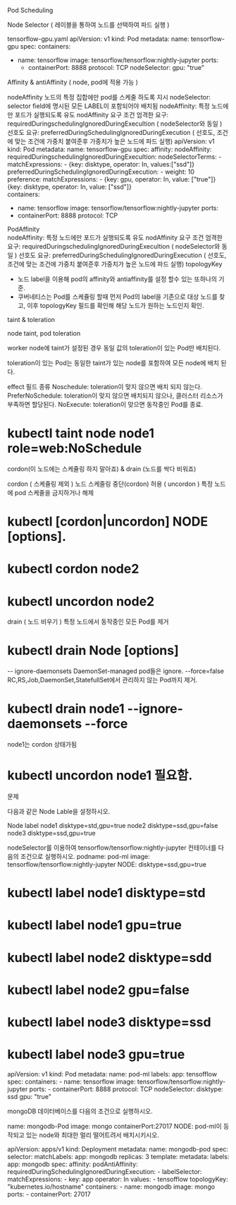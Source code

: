 Pod Scheduling

Node Selector ( 레이블을 통하여 노드를 선택하여 파드 실행 )

tensorflow-gpu.yaml
apiVersion: v1
kind: Pod
metadata:
  name: tensorflow-gpu
spec:
  containers:
  - name: tensorflow
    image: tensorflow/tensorflow:nightly-jupyter
    ports:
    - containerPort: 8888
      protocol: TCP
  nodeSelector:
    gpu: "true"

Affinity & antiAffinity ( node, pod에 적용 가능 )

nodeAffinity
노드의 특정 집합에만 pod를 스케줄 하도록 지시
nodeSelector: selector field에 명시된 모든 LABEL이 포함되어야 배치됨
nodeAffinity: 특정 노드에만 포드가 실행되도록 유도
nodAffinity 요구 조건
   엄격한 요구: requiredDuringschedulingIgnoredDuringExecultion ( nodeSelector와 동일 )
   선호도 요규: preferredDuringSchedulingIgnoredDuringExecution 
            ( 선호도, 조건에 맞는 조건에 가중치 붙여준후 가중치가 높은 노드에 파드 실행) 
apiVersion: v1
kind: Pod
metadata:
  name: tensorflow-gpu
spec:
  affinity:
    nodeAffinity:
	  requiredDuringschedulingIgnoredDuringExecultion:
        nodeSelectorTerms:
        - matchExpressions:
          - {key: disktype, operator: In, values:["ssd"]}
      preferredDuringSchedulingIgnoredDuringExecution:
      - weight: 10
        preference:
          matchExpressions:
            - {key: gpu, operator: In, value: ["true"]}
              {key: disktype, operator: In, value: ["ssd"]}			
  containers:
  - name: tensorflow
  image: tensorflow/tensorflow:nightly-jupyter
  ports:
  - containerPort: 8888
    protocol: TCP

PodAffinity                                                            
nodeAffinity: 특정 노드에만 포드가 실행되도록 유도
nodAffinity 요구 조건
   엄격한 요구: requiredDuringschedulingIgnoredDuringExecultion ( nodeSelector와 동일 )
   선호도 요규: preferredDuringSchedulingIgnoredDuringExecution 
            ( 선호도, 조건에 맞는 조건에 가중치 붙여준후 가중치가 높은 노드에 파드 실행)
topologyKey
- 노드 label을 이용해 pod의 affinity와 antiaffinity를 설정 할수 있는 또하나의 기준.			
- 쿠버네티스는 Pod를 스케쥴링 할때 먼저 Pod의 label을 기존으로 대상 노드를 찾고, 이후 topologyKey 필드를 확인해 
  해당 노드가 원하는 노드인지 확인.

taint & toleration

node taint, pod toleration

worker node에 taint가 설정된 경우 동일 값의 toleration이 있는 Pod만 배치된다.

toleration이 있는 Pod는 동일한 taint가 있는 node를 포함하여 모든 node에 배치 된다.

effect 필드 종류
Noschedule: toleration이 맞지 않으면 배치 되지 않는다.
PreferNoSchedule: toleration이 맞지 않으면 배치되지 않으나, 클러스터 리소스가 부족하면 할당된다.
NoExecute: toleration이 맞으면 동작중인 Pod를 종료.

# kubectl taint node node1 role=web:NoSchedule


cordon(이 노드에는 스케쥴링 하지 말아죠) & drain (노드를 싹다 비워죠)

cordon ( 스케쥴링 제외 )
노드 스케줄링 중단(cordon) 허용 ( uncordon )
 특정 노드에 pod 스케줄을 금지하거나 해제
 # kubectl [cordon|uncordon] NODE [options].
 # kubectl cordon node2
 # kubectl uncordon node2

drain ( 노드 비우기 )
 특정 노드에서 동작중인 모든 Pod를 제거
 # kubectl drain Node [options]
 -- ignore-daemonsets        DaemonSet-managed pod들은 ignore.
 --force=false               RC,RS,Job,DaemonSet,StatefullSet에서 관리하지 않는 Pod까지 제거.
 # kubectl drain node1 --ignore-daemonsets  --force
 node1는 cordon 상태가됨
 # kubectl uncordon node1 필요함.
 
 문제
 
 다음과 같은 Node Lable을 설정하시오.
 
 Node               label
 node1             disktype=std,gpu=true
 node2             disktype=ssd,gpu=false
 node3             disktype=ssd,gpu=true
 
 nodeSelector를 이용하여 tensorflow/tensorflow:nightly-jupyter 컨테이너를 다음의 조건으로 실행하시오.
   podname: pod-ml
   image: tensorflow/tensorflow:nightly-jupyter
   NODE: disktype=ssd,gpu=true

# kubectl label node1 disktype=std
# kubectl label node1 gpu=true
# kubectl label node2 disktype=sdd
# kubectl label node2 gpu=false
# kubectl label node3 disktype=ssd
# kubectl label node3 gpu=true

apiVersion: v1
kind: Pod
metadata:
  name: pod-ml
  labels:
    app: tensofflow
spec:
  containers:
    - name: tensorflow
      image: tensorflow/tensorflow:nightly-jupyter
      ports:
      - containerPort: 8888
        protocol: TCP
  nodeSelector:
    disktype: ssd
    gpu: "true"
 
 mongoDB 데이터베이스를 다음의 조건으로 실행하시오.
 
 name: mongodb-Pod
 image: mongo
 containerPort:27017
 NODE: pod-ml이 등작되고 있는 node와 최대한 멀리 떨어트려서 배치시키시오.
 
 apiVersion: apps/v1
kind: Deployment
metadata:
  name: mongodb-pod
spec:
  selector:
    matchLabels:
      app: mongodb
  replicas: 3
  template:
    metadata:
      labels:
        app: mongodb
    spec:
      affinity:
        podAntiAffinity:
          requiredDuringSchedulingIgnoredDuringExecution:
          - labelSelector:
              matchExpressions:
              - key: app
                operator: In
                values:
                - tensofflow
            topologyKey: "kubernetes.io/hostname"
      containers:
      - name: mongodb
        image: mongo
        ports:
        - containerPort: 27017